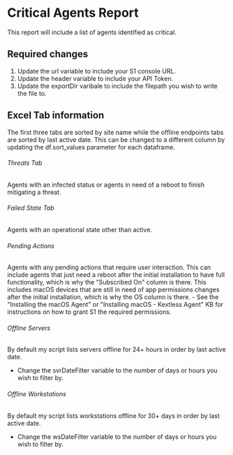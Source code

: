 # Critical Agents Report
This report will include a list of agents identified as critical.

## Required changes
  1. Update the url variable to include your S1 console URL.
  2. Update the header variable to include your API Token.
  3. Update the exportDir varibale to include the filepath you wish to write the file to.

## Excel Tab information
The first three tabs are sorted by site name while the offline endpoints tabs are sorted by last active date. This can be changed to a different column by updating the df.sort_values parameter for each dataframe.

###### Threats Tab
Agents with an infected status or agents in need of a reboot to finish mitigating a threat.

###### Failed State Tab
Agents with an operational state other than active.

###### Pending Actions
Agents with any pending actions that require user interaction. 
  This can include agents that just need a reboot after the initial installation to have full functionality, which is why the "Subscribed On" column is there.
  This includes macOS devices that are still in need of app permissions changes after the initial installation, which is why the OS column is there. 
    - See the "Installing the macOS Agent" or "Installing macOS - Kextless Agent" KB for instructions on how to grant S1 the required permissions.

###### Offline Servers
By default my script lists servers offline for 24+ hours in order by last active date.
  - Change the svrDateFilter variable to the number of days or hours you wish to filter by.

###### Offline Workstations
By default my script lists workstations offline for 30+ days in order by last active date.
  - Change the wsDateFilter variable to the number of days or hours you wish to filter by.
